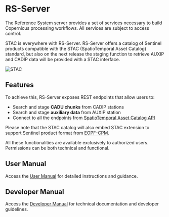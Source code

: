 # RS-Server

The Reference System server provides a set of services necessary to build Copernicus processing workflows. All services are subject to access control.

STAC is everywhere with RS-Server. RS-Server offers a catalog of Sentinel products compatible with the STAC (SpatioTemporal Asset Catalog) standard, but also on the next release the staging function to retrieve AUXIP and CADIP data will be provided with a STAC interface.

![STAC](images/STAC-2.jpg)

## Features

To achieve this, RS-Server exposes REST endpoints that allow users to:
-   Search and stage **CADU chunks** from CADIP stations
-   Search and stage **auxiliary data** from AUXIP station
-   Connect to all the endpoints from [SpatioTemporal Asset Catalog API](https://stacspec.org/)

Please note that the STAC catalog will also embed STAC extension to support Sentinel product format from [EOPF-CPM](https://cpm.pages.eopf.copernicus.eu/eopf-cpm/main/index.html).


All these functionalities are available exclusively to authorized users. Permissions can be both technical and
functional.

## User Manual

Access the [User Manual](user_manual.md) for detailed instructions and guidance.

## Developer Manual

Access the [Developer Manual](developer_manual.md) for technical documentation and developer guidelines.
